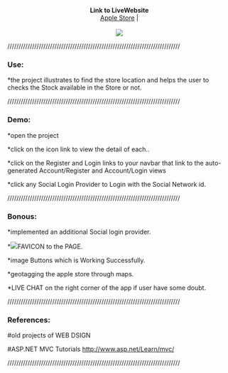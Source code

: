 ﻿<p align="center">
  <b>Link to LiveWebsite</b><br>
  <a href="https://comp2007-assignment2-part1.azurewebsites.net/">Apple Store</a> |
  <br><br>
  <img src="~/Content/Images/forReadme.png">
</p>
/////////////////////////////////////////////////////////////////////////////
<h3>Use:</h3>

 *the project illustrates to find the store location and helps the user to checks the Stock available in the Store or not. 

/////////////////////////////////////////////////////////////////////////////
<h3>Demo:</h3>
  
*open the project

*click on the icon link to view the detail of each.. 

*click on the Register and Login links to your navbar that link to the auto-generated Account/Register and Account/Login views

*click any Social Login Provider to Login with the Social Network id. 

/////////////////////////////////////////////////////////////////////////////
<h3>Bonous:</h3>

*implemented an additional Social login provider.

*<img src="~/Content/Images/favicon.ico">FAVICON to the PAGE.

*image Buttons which is Working Successfully.

*geotagging the apple store through maps. 

*LIVE CHAT on the right corner of the app if user have some doubt.

/////////////////////////////////////////////////////////////////////////////
<h3>References:</h3>

#old projects of WEB DSIGN

#ASP.NET MVC Tutorials
http://www.asp.net/Learn/mvc/

/////////////////////////////////////////////////////////////////////////////